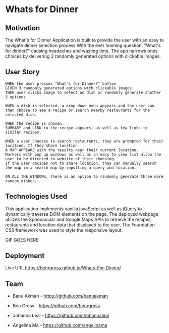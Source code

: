 # Whats for Dinner

## Motivation
The What's for Dinner Application is built to provide the user with an easy to navigate dinner selection process
With the ever looming question, "What's for dinner?" causing headaches and wasting time. The app narrows ones choices by delivering 3 randomly generated options with clickable images. 

## User Story
```
WHEN the user presses "What's for Dinner?" button
GIVEN 3 randomly generated options with clickable images. 
THEN user clicks image to select an dish or randomly generate another 3 options

WHEN a dish is selected, a drop down menu appears and the user can then choose to see a recipe or search nearby restaurants for the selected dish. 

WHEN the recipe is chosen,
SUMMARY and LINK to the recipe appears, as well as few links to similar recipes. 

WHEN a user chooses to search restaurants, they are prompted for their location. If they share location 
A MAP APPEARS with the results near their current location.
Markers with pop up windows as well as an easy to view list allow the user to be directed to website of their choosing. 
If the user decides not to share location. they can manually search the map in a search map by inputting a query and location. 

ON ALL THE WINDOWS, there is an option to randomly generate three more random dishes.
```

## Technologies Used
This application implements vanilla javaScript as well as jQuery to dynamically traverse DOM elements on the page. 
The deployed webpage utilizes the Spoonacular and Google Maps APIs to retrieve the recipes restaurants and location data that displayed to the user. 
The Foundation CSS framework was used to style the responsive layout.

GIF GOES HERE

## Deployment
Live URL https://benrgross.github.io/Whats-For-Dinner/

## Team

* Banu Akman - https://github.com/banuakman

* Ben Gross - https://github.com/benrgross

* Johanna Leal - https://github.com/johannaleal

* Angelina Ma - https://github.com/angelinama